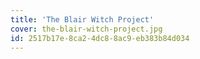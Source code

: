 ```yaml
---
title: 'The Blair Witch Project'
cover: the-blair-witch-project.jpg
id: 2517b17e-8ca2-4dc8-8ac9-eb383b84d034
---
```

